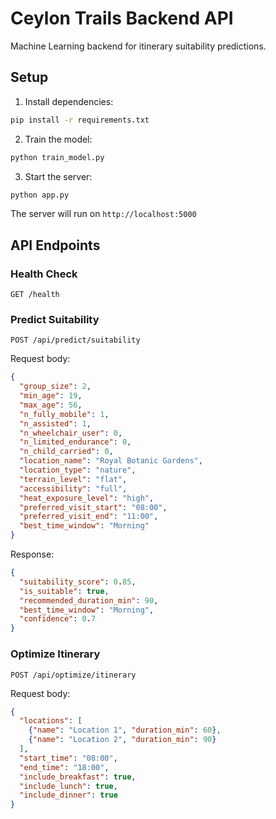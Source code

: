 # Ceylon Trails Backend API

Machine Learning backend for itinerary suitability predictions.

## Setup

1. Install dependencies:
```bash
pip install -r requirements.txt
```

2. Train the model:
```bash
python train_model.py
```

3. Start the server:
```bash
python app.py
```

The server will run on `http://localhost:5000`

## API Endpoints

### Health Check
`GET /health`

### Predict Suitability
`POST /api/predict/suitability`

Request body:
```json
{
  "group_size": 2,
  "min_age": 19,
  "max_age": 56,
  "n_fully_mobile": 1,
  "n_assisted": 1,
  "n_wheelchair_user": 0,
  "n_limited_endurance": 0,
  "n_child_carried": 0,
  "location_name": "Royal Botanic Gardens",
  "location_type": "nature",
  "terrain_level": "flat",
  "accessibility": "full",
  "heat_exposure_level": "high",
  "preferred_visit_start": "08:00",
  "preferred_visit_end": "11:00",
  "best_time_window": "Morning"
}
```

Response:
```json
{
  "suitability_score": 0.85,
  "is_suitable": true,
  "recommended_duration_min": 90,
  "best_time_window": "Morning",
  "confidence": 0.7
}
```

### Optimize Itinerary
`POST /api/optimize/itinerary`

Request body:
```json
{
  "locations": [
    {"name": "Location 1", "duration_min": 60},
    {"name": "Location 2", "duration_min": 90}
  ],
  "start_time": "08:00",
  "end_time": "18:00",
  "include_breakfast": true,
  "include_lunch": true,
  "include_dinner": true
}
```

